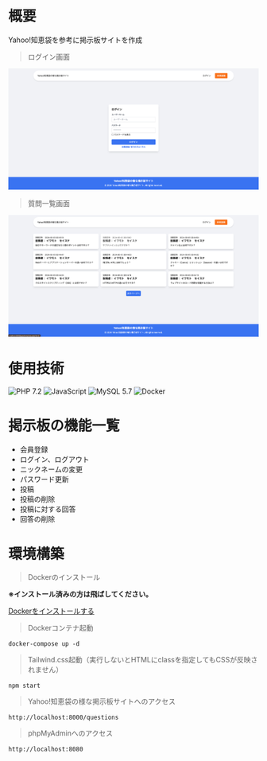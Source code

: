 # 概要  
Yahoo!知恵袋を参考に掲示板サイトを作成

> ログイン画面

![掲示板アプリのログイン画面](./assets/img/login.jpg)

> 質問一覧画面

![掲示板アプリの質問一覧画面](./assets/img/questions.jpg)

# 使用技術
![PHP 7.2](https://img.shields.io/badge/PHP-7.2-777BB4.svg?style=flat-square&logo=php)
![JavaScript](https://img.shields.io/badge/Javascript-276DC3.svg?logo=javascript&style=flat)
![MySQL 5.7](https://img.shields.io/badge/MySQL-5.7-4479A1.svg?style=flat-square&logo=mysql)
![Docker](https://img.shields.io/badge/Docker-Docker--compose-2496ED.svg?style=flat-square&logo=docker) 

# 掲示板の機能一覧
- 会員登録 
- ログイン、ログアウト 
- ニックネームの変更 
- パスワード更新 
- 投稿
- 投稿の削除
- 投稿に対する回答
- 回答の削除

# 環境構築

> Dockerのインストール
  
**※インストール済みの方は飛ばしてください。**

[Dockerをインストールする](https://www.docker.com/)

> Dockerコンテナ起動

```
docker-compose up -d
```

> Tailwind.css起動（実行しないとHTMLにclassを指定してもCSSが反映されません）

```
npm start
```

> Yahoo!知恵袋の様な掲示板サイトへのアクセス

```
http://localhost:8000/questions
```

> phpMyAdminへのアクセス

```
http://localhost:8080
```